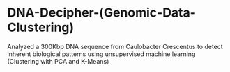 # DNA-Decipher-(Genomic-Data-Clustering)
Analyzed a 300Kbp DNA sequence from Caulobacter Crescentus to detect inherent biological patterns using unsupervised machine learning (Clustering with PCA and K-Means)
